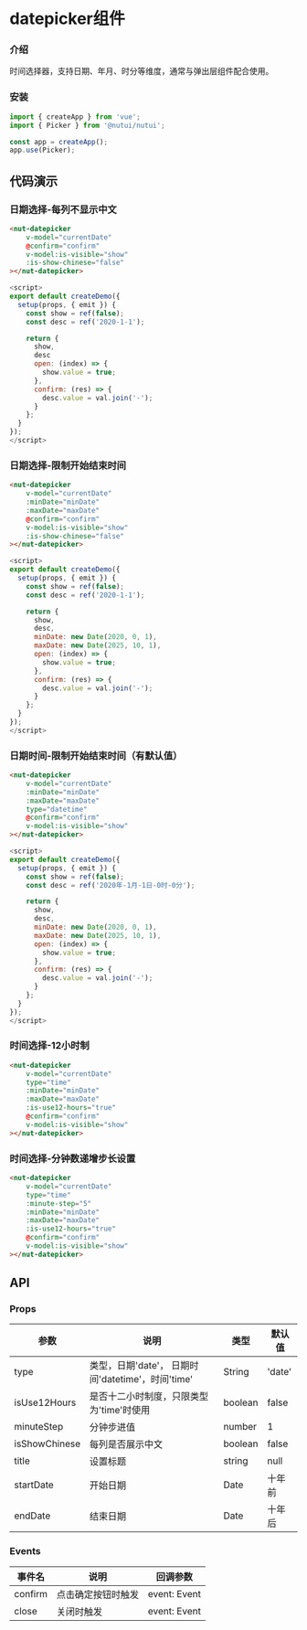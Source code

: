 #  datepicker组件

### 介绍
    
时间选择器，支持日期、年月、时分等维度，通常与弹出层组件配合使用。
    
### 安装
    
```javascript
import { createApp } from 'vue';
import { Picker } from '@nutui/nutui';

const app = createApp();
app.use(Picker);
```
    
## 代码演示
    
### 日期选择-每列不显示中文
```html
<nut-datepicker
    v-model="currentDate"
    @confirm="confirm"
    v-model:is-visible="show"
    :is-show-chinese="false"
></nut-datepicker> 
```
```javascript
<script>
export default createDemo({
  setup(props, { emit }) {
    const show = ref(false);
    const desc = ref('2020-1-1');

    return {
      show,
      desc
      open: (index) => {
        show.value = true;
      },
      confirm: (res) => {
        desc.value = val.join('-');
      }
    };
  }
});
</script>
```
### 日期选择-限制开始结束时间
```html
<nut-datepicker
    v-model="currentDate"
    :minDate="minDate"
    :maxDate="maxDate"
    @confirm="confirm"
    v-model:is-visible="show"
    :is-show-chinese="false"
></nut-datepicker> 
```
```javascript
<script>
export default createDemo({
  setup(props, { emit }) {
    const show = ref(false);
    const desc = ref('2020-1-1');

    return {
      show,
      desc,
      minDate: new Date(2020, 0, 1),
      maxDate: new Date(2025, 10, 1),
      open: (index) => {
        show.value = true;
      },
      confirm: (res) => {
        desc.value = val.join('-');
      }
    };
  }
});
</script>
```
### 日期时间-限制开始结束时间（有默认值）
```html
<nut-datepicker
    v-model="currentDate"
    :minDate="minDate"
    :maxDate="maxDate"
    type="datetime"
    @confirm="confirm"
    v-model:is-visible="show" 
></nut-datepicker> 
```
```javascript
<script>
export default createDemo({
  setup(props, { emit }) {
    const show = ref(false);
    const desc = ref('2020年-1月-1日-0时-0分');

    return {
      show,
      desc,
      minDate: new Date(2020, 0, 1),
      maxDate: new Date(2025, 10, 1),
      open: (index) => {
        show.value = true;
      },
      confirm: (res) => {
        desc.value = val.join('-');
      }
    };
  }
});
</script>
```
### 时间选择-12小时制
```html
<nut-datepicker
    v-model="currentDate"
    type="time"
    :minDate="minDate"
    :maxDate="maxDate"
    :is-use12-hours="true"
    @confirm="confirm"
    v-model:is-visible="show"
></nut-datepicker>
``` 
### 时间选择-分钟数递增步长设置
```html
<nut-datepicker
    v-model="currentDate"
    type="time"
    :minute-step="5"
    :minDate="minDate"
    :maxDate="maxDate"
    :is-use12-hours="true"
    @confirm="confirm"
    v-model:is-visible="show"
></nut-datepicker>
```  

## API
    
### Props
    
| 参数         | 说明                             | 类型   | 默认值           |
|--------------|----------------------------------|--------|------------------|
|  type        |    类型，日期'date'， 日期时间'datetime'，时间'time'            | String |'date'               |isVisible     |     是否可见    |  Boolean    | boolean | false  |
|     isUse12Hours     | 是否十二小时制度，只限类型为'time'时使用 | boolean | false              |
| minuteStep | 分钟步进值  | number | 1 |
|   isShowChinese        |       每列是否展示中文 | boolean | false           |
|   title | 设置标题 | string | null |
|   startDate | 开始日期 | Date | 十年前 |
|   endDate | 结束日期 | Date | 十年后 |



### Events
    
| 事件名 | 说明           | 回调参数     |
|--------|----------------|--------------|
| confirm  | 点击确定按钮时触发 | event: Event |
| close  | 关闭时触发 | event: Event |